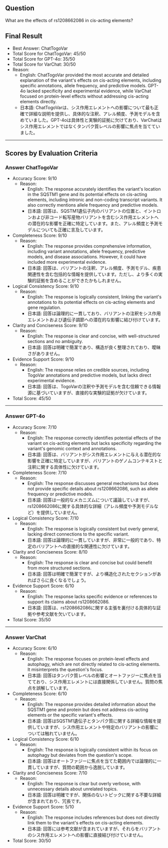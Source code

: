 ## Question

What are the effects of rs1208662086 in cis-acting elements?

## Final Result

- Best Answer: ChatTogoVar
- Total Score for ChatTogoVar: 45/50
- Total Score for GPT-4o: 35/50
- Total Score for VarChat: 30/50
- Reason:
  - English: ChatTogoVar provided the most accurate and detailed explanation of the variant's effects on cis-acting elements, including specific annotations, allele frequency, and predictive models. GPT-4o lacked specificity and experimental evidence, while VarChat focused on protein-level effects without addressing cis-acting elements directly.
  - 日本語: ChatTogoVarは、シス作用エレメントへの影響について最も正確で詳細な説明を提供し、具体的な注釈、アレル頻度、予測モデルを含めていました。GPT-4oは具体性と実験的証拠に欠けており、VarChatはシス作用エレメントではなくタンパク質レベルの影響に焦点を当てていました。

---

## Scores by Evaluation Criteria

### Answer ChatTogoVar
- Accuracy Score: 9/10
  - Reason: 
    - English: The response accurately identifies the variant's location in the SQSTM1 gene and its potential effects on cis-acting elements, including intronic and non-coding transcript variants. It also correctly mentions allele frequency and predictive models.
    - 日本語: 回答は、SQSTM1遺伝子内のバリアントの位置と、イントロンおよび非コード転写産物バリアントを含むシス作用エレメントへの潜在的な影響を正確に特定しています。また、アレル頻度と予測モデルについても正確に言及しています。
- Completeness Score: 9/10
  - Reason: 
    - English: The response provides comprehensive information, including variant annotations, allele frequency, predictive models, and disease associations. However, it could have included more experimental evidence.
    - 日本語: 回答は、バリアントの注釈、アレル頻度、予測モデル、疾患関連性を含む包括的な情報を提供しています。ただし、より多くの実験的証拠を含めることができたかもしれません。
- Logical Consistency Score: 9/10
  - Reason: 
    - English: The response is logically consistent, linking the variant's annotations to its potential effects on cis-acting elements and gene regulation.
    - 日本語: 回答は論理的に一貫しており、バリアントの注釈をシス作用エレメントおよび遺伝子調節への潜在的な影響に結び付けています。
- Clarity and Conciseness Score: 9/10
  - Reason: 
    - English: The response is clear and concise, with well-structured sections and no ambiguity.
    - 日本語: 回答は明確で簡潔であり、構造が良く整理されており、曖昧さがありません。
- Evidence Support Score: 9/10
  - Reason: 
    - English: The response relies on credible sources, including TogoVar annotations and predictive models, but lacks direct experimental evidence.
    - 日本語: 回答は、TogoVarの注釈や予測モデルを含む信頼できる情報源に基づいていますが、直接的な実験的証拠が欠けています。
- Total Score: 45/50

---

### Answer GPT-4o
- Accuracy Score: 7/10
  - Reason: 
    - English: The response correctly identifies potential effects of the variant on cis-acting elements but lacks specificity regarding the variant's genomic context and annotations.
    - 日本語: 回答は、バリアントがシス作用エレメントに与える潜在的な影響を正確に特定していますが、バリアントのゲノムコンテキストと注釈に関する具体性に欠けています。
- Completeness Score: 7/10
  - Reason: 
    - English: The response discusses general mechanisms but does not provide specific details about rs1208662086, such as allele frequency or predictive models.
    - 日本語: 回答は一般的なメカニズムについて議論していますが、rs1208662086に関する具体的な詳細（アレル頻度や予測モデルなど）を提供していません。
- Logical Consistency Score: 7/10
  - Reason: 
    - English: The response is logically consistent but overly general, lacking direct connections to the specific variant.
    - 日本語: 回答は論理的に一貫していますが、非常に一般的であり、特定のバリアントへの直接的な関連性に欠けています。
- Clarity and Conciseness Score: 8/10
  - Reason: 
    - English: The response is clear and concise but could benefit from more structured sections.
    - 日本語: 回答は明確で簡潔ですが、より構造化されたセクションがあればさらに良くなるでしょう。
- Evidence Support Score: 6/10
  - Reason: 
    - English: The response lacks specific evidence or references to support its claims about rs1208662086.
    - 日本語: 回答は、rs1208662086に関する主張を裏付ける具体的な証拠や参考文献を欠いています。
- Total Score: 35/50

---

### Answer VarChat
- Accuracy Score: 6/10
  - Reason: 
    - English: The response focuses on protein-level effects and autophagy, which are not directly related to cis-acting elements. It misinterprets the question's focus.
    - 日本語: 回答はタンパク質レベルの影響とオートファジーに焦点を当てており、シス作用エレメントには直接関係していません。質問の焦点を誤解しています。
- Completeness Score: 6/10
  - Reason: 
    - English: The response provides detailed information about the SQSTM1 gene and protein but does not address cis-acting elements or the specific variant's effects.
    - 日本語: 回答はSQSTM1遺伝子とタンパク質に関する詳細な情報を提供していますが、シス作用エレメントや特定のバリアントの影響については触れていません。
- Logical Consistency Score: 6/10
  - Reason: 
    - English: The response is logically consistent within its focus on autophagy but deviates from the question's scope.
    - 日本語: 回答はオートファジーに焦点を当てた範囲内では論理的に一貫していますが、質問の範囲から逸脱しています。
- Clarity and Conciseness Score: 7/10
  - Reason: 
    - English: The response is clear but overly verbose, with unnecessary details about unrelated topics.
    - 日本語: 回答は明確ですが、関係のないトピックに関する不要な詳細が含まれており、冗長です。
- Evidence Support Score: 5/10
  - Reason: 
    - English: The response includes references but does not directly link them to the variant's effects on cis-acting elements.
    - 日本語: 回答には参考文献が含まれていますが、それらをバリアントのシス作用エレメントへの影響に直接結び付けていません。
- Total Score: 30/50